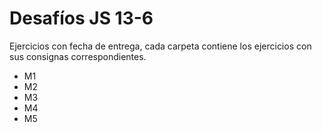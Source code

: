 # Desafíos JS 13-6
 Ejercicios con fecha de entrega, cada carpeta contiene los ejercicios con sus consignas correspondientes.
 * M1
 * M2
 * M3
 * M4
 * M5
